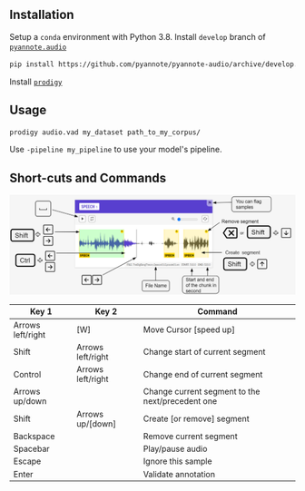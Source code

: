 ## Installation

Setup a `conda` environment with Python 3.8.
Install `develop` branch of [`pyannote.audio`](https://github.com/pyannote/pyannote-audio/tree/develop)
```bash
pip install https://github.com/pyannote/pyannote-audio/archive/develop.zip
```

Install [`prodigy`](https://prodi.gy/)

## Usage

```bash
prodigy audio.vad my_dataset path_to_my_corpus/
```

Use `-pipeline my_pipeline` to use your model's pipeline.

## Short-cuts and Commands
![Commands](recipes/commands.png)

| Key 1  | Key 2 | Command |
| ------------- | ------------- | ------------ |
| Arrows left/right | [W]  | Move Cursor [speed up] |
| Shift  | Arrows left/right  | Change start of current segment      |
| Control  | Arrows left/right  | Change end of current segment      |
| Arrows up/down |  | Change current segment to the next/precedent one |
| Shift  | Arrows up/[down]  | Create [or remove] segment |
| Backspace |  | Remove current segment |
| Spacebar |  | Play/pause audio |
| Escape | | Ignore this sample |
| Enter | | Validate annotation |
